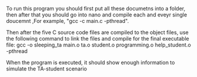 
To run this program you should first put all these documetns into a folder, then after that you should go into nano and compile each and eveyr single doucemnt ,For example, "gcc -c main.c -pthread". 

Then after the five C source code files are compiled to the object files, use the following command to link the files and compile for the final executable file:
gcc -o sleeping_ta main.o ta.o student.o programming.o help_student.o -pthread

When the program is executed, it should show enough information to simulate the TA-student scenario
